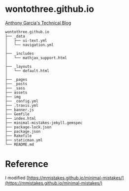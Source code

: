 # wontothree.github.io

[Anthony Garcia's Technical Blog](https://wontothree.github.io/techblog/)

    wontothree.github.io
    ├── _data
    │   ├── ui-text.yml
    │   └── navigation.yml
    │
    ├── _includes
    │   └── mathjax_support.html
    │
    ├── _layouts
    │   └── default.html
    │
    ├── _pages
    ├── _posts
    ├── _sass
    ├── assets
    ├── img
    ├── _config.yml
    ├── .travis.yml
    ├── banner.js
    ├── Gemfile
    ├── index.html
    ├── minimal-mistakes-jekyll.gemspec
    ├── package-lock.json
    ├── package.json
    ├── Rakefile
    ├── staticman.yml
    └── README.md

# Reference

I modified [https://mmistakes.github.io/minimal-mistakes/](https://mmistakes.github.io/minimal-mistakes/)
